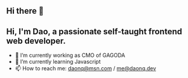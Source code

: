## Hi there 👋

## Hi, I'm Dao, a passionate self-taught frontend web developer.

- 🔭 I’m currently working as CMO of GAGODA
- 🌱 I’m currently learning Javascript
- 📫 How to reach me: daonq@msn.com / me@daonq.dev

